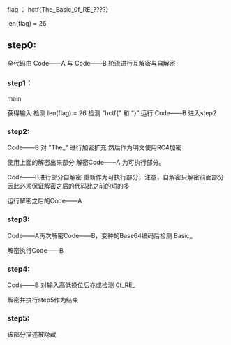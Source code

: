 
flag ： hctf{The_Basic_0f_RE_????}

len(flag) = 26

## step0:

全代码由 Code——A 与 Code——B 轮流进行互解密与自解密

### step1：

main

获得输入
检测 len(flag) = 26
检测 "hctf{" 和 “}”
运行 Code——B 进入step2

### step2:

Code——B 对 "The_" 进行加密扩充 然后作为明文使用RC4加密

使用上面的解密出来部分 解密Code——A 为可执行部分。

Code——B进行部分自解密 重新作为可执行部分，注意，自解密只解密前面部分因此必须保证解密之后的代码比之前的短的多

运行解密之后的Code——A

### step3:

Code——A再次解密Code——B，变种的Base64编码后检测 Basic_

解密执行Code——B

### step4:

Code——B 对输入高低换位后亦或检测 0f_RE_ 

解密并执行step5作为结束

### step5:

该部分描述被隐藏
